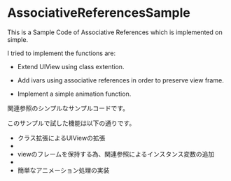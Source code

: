 AssociativeReferencesSample
===========================

This is a Sample Code of Associative References which is implemented on simple.

I tried to implement the functions are:

* Extend UIView using class extention.

* Add ivars using associative references in order to preserve view frame.

* Implement a simple animation function.


関連参照のシンプルなサンプルコードです。

このサンプルで試した機能は以下の通りです。

* クラス拡張によるUIViewの拡張
* 
* viewのフレームを保持する為、関連参照によるインスタンス変数の追加
* 
* 簡単なアニメーション処理の実装
